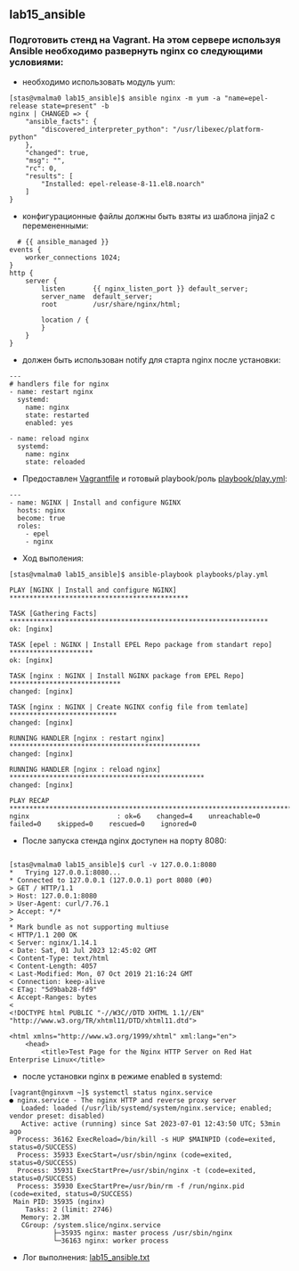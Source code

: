 ## lab15_ansible
### Подготовить стенд на Vagrant. На этом сервере используя Ansible необходимо развернуть nginx со следующими условиями:

* необходимо использовать модуль yum:
```
[stas@vmalma0 lab15_ansible]$ ansible nginx -m yum -a "name=epel-release state=present" -b
nginx | CHANGED => {
    "ansible_facts": {
        "discovered_interpreter_python": "/usr/libexec/platform-python"
    },
    "changed": true,
    "msg": "",
    "rc": 0,
    "results": [
        "Installed: epel-release-8-11.el8.noarch"
    ]
}

```
* конфигурационные файлы должны быть взяты из шаблона jinja2 с перемененными:
```
  # {{ ansible_managed }}
events {
    worker_connections 1024;
}
http {
    server {
        listen       {{ nginx_listen_port }} default_server;
        server_name  default_server;
        root         /usr/share/nginx/html;

        location / {
        }
    }
}

```

* должен быть использован notify для старта nginx после установки:
```
---
# handlers file for nginx
- name: restart nginx
  systemd:
    name: nginx
    state: restarted
    enabled: yes

- name: reload nginx
  systemd:
    name: nginx
    state: reloaded
```


* Предоставлен [Vagrantfile](./Vagrantfile) и готовый playbook/роль [playbook/play.yml](./playbooks/play.yml):
```
---
- name: NGINX | Install and configure NGINX
  hosts: nginx
  become: true
  roles:
    - epel
    - nginx
```
* Ход выполения:
```
[stas@vmalma0 lab15_ansible]$ ansible-playbook playbooks/play.yml 

PLAY [NGINX | Install and configure NGINX] *********************************************

TASK [Gathering Facts] *****************************************************************
ok: [nginx]

TASK [epel : NGINX | Install EPEL Repo package from standart repo] *********************
ok: [nginx]

TASK [nginx : NGINX | Install NGINX package from EPEL Repo] ****************************
changed: [nginx]

TASK [nginx : NGINX | Create NGINX config file from temlate] ***************************
changed: [nginx]

RUNNING HANDLER [nginx : restart nginx] ************************************************
changed: [nginx]

RUNNING HANDLER [nginx : reload nginx] *************************************************
changed: [nginx]

PLAY RECAP *****************************************************************************
nginx                      : ok=6    changed=4    unreachable=0    failed=0    skipped=0    rescued=0    ignored=0   

```



* После запуска стенда nginx доступен на порту 8080:

```

[stas@vmalma0 lab15_ansible]$ curl -v 127.0.0.1:8080
*   Trying 127.0.0.1:8080...
* Connected to 127.0.0.1 (127.0.0.1) port 8080 (#0)
> GET / HTTP/1.1
> Host: 127.0.0.1:8080
> User-Agent: curl/7.76.1
> Accept: */*
> 
* Mark bundle as not supporting multiuse
< HTTP/1.1 200 OK
< Server: nginx/1.14.1
< Date: Sat, 01 Jul 2023 12:45:02 GMT
< Content-Type: text/html
< Content-Length: 4057
< Last-Modified: Mon, 07 Oct 2019 21:16:24 GMT
< Connection: keep-alive
< ETag: "5d9bab28-fd9"
< Accept-Ranges: bytes
< 
<!DOCTYPE html PUBLIC "-//W3C//DTD XHTML 1.1//EN" "http://www.w3.org/TR/xhtml11/DTD/xhtml11.dtd">

<html xmlns="http://www.w3.org/1999/xhtml" xml:lang="en">
    <head>
        <title>Test Page for the Nginx HTTP Server on Red Hat Enterprise Linux</title>

```
* после установки nginx в режиме enabled в systemd:
```
[vagrant@nginxvm ~]$ systemctl status nginx.service 
● nginx.service - The nginx HTTP and reverse proxy server
   Loaded: loaded (/usr/lib/systemd/system/nginx.service; enabled; vendor preset: disabled)
   Active: active (running) since Sat 2023-07-01 12:43:50 UTC; 53min ago
  Process: 36162 ExecReload=/bin/kill -s HUP $MAINPID (code=exited, status=0/SUCCESS)
  Process: 35933 ExecStart=/usr/sbin/nginx (code=exited, status=0/SUCCESS)
  Process: 35931 ExecStartPre=/usr/sbin/nginx -t (code=exited, status=0/SUCCESS)
  Process: 35930 ExecStartPre=/usr/bin/rm -f /run/nginx.pid (code=exited, status=0/SUCCESS)
 Main PID: 35935 (nginx)
    Tasks: 2 (limit: 2746)
   Memory: 2.3M
   CGroup: /system.slice/nginx.service
           ├─35935 nginx: master process /usr/sbin/nginx
           └─36163 nginx: worker process
```



* Лог выполнения:
[lab15_ansible.txt](lab15_ansible.txt)